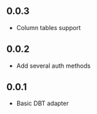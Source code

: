 ## 0.0.3 ##
* Column tables support

## 0.0.2 ##
* Add several auth methods

## 0.0.1 ##
* Basic DBT adapter
